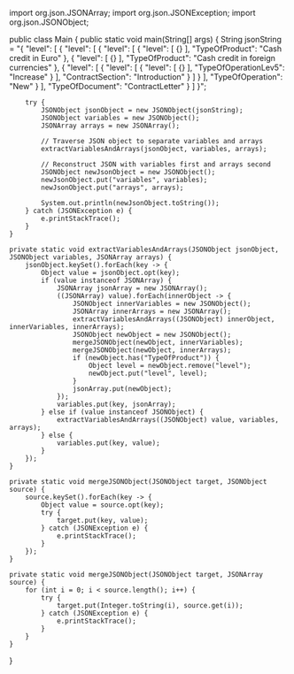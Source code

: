 import org.json.JSONArray;
import org.json.JSONException;
import org.json.JSONObject;

public class Main {
    public static void main(String[] args) {
        String jsonString = "{ \"level\": [ { \"level\": [ { \"level\": [ { \"level\": [ {} ], \"TypeOfProduct\": \"Cash credit in Euro\" }, { \"level\": [ {} ], \"TypeOfProduct\": \"Cash credit in foreign currencies\" }, { \"level\": [ { \"level\": [ { \"level\": [ {} ], \"TypeOfOperationLev5\": \"Increase\" } ], \"ContractSection\": \"Introduction\" } ] } ], \"TypeOfOperation\": \"New\" } ], \"TypeOfDocument\": \"ContractLetter\" } ] }";

        try {
            JSONObject jsonObject = new JSONObject(jsonString);
            JSONObject variables = new JSONObject();
            JSONArray arrays = new JSONArray();

            // Traverse JSON object to separate variables and arrays
            extractVariablesAndArrays(jsonObject, variables, arrays);

            // Reconstruct JSON with variables first and arrays second
            JSONObject newJsonObject = new JSONObject();
            newJsonObject.put("variables", variables);
            newJsonObject.put("arrays", arrays);

            System.out.println(newJsonObject.toString());
        } catch (JSONException e) {
            e.printStackTrace();
        }
    }

    private static void extractVariablesAndArrays(JSONObject jsonObject, JSONObject variables, JSONArray arrays) {
        jsonObject.keySet().forEach(key -> {
            Object value = jsonObject.opt(key);
            if (value instanceof JSONArray) {
                JSONArray jsonArray = new JSONArray();
                ((JSONArray) value).forEach(innerObject -> {
                    JSONObject innerVariables = new JSONObject();
                    JSONArray innerArrays = new JSONArray();
                    extractVariablesAndArrays((JSONObject) innerObject, innerVariables, innerArrays);
                    JSONObject newObject = new JSONObject();
                    mergeJSONObject(newObject, innerVariables);
                    mergeJSONObject(newObject, innerArrays);
                    if (newObject.has("TypeOfProduct")) {
                        Object level = newObject.remove("level");
                        newObject.put("level", level);
                    }
                    jsonArray.put(newObject);
                });
                variables.put(key, jsonArray);
            } else if (value instanceof JSONObject) {
                extractVariablesAndArrays((JSONObject) value, variables, arrays);
            } else {
                variables.put(key, value);
            }
        });
    }

    private static void mergeJSONObject(JSONObject target, JSONObject source) {
        source.keySet().forEach(key -> {
            Object value = source.opt(key);
            try {
                target.put(key, value);
            } catch (JSONException e) {
                e.printStackTrace();
            }
        });
    }

    private static void mergeJSONObject(JSONObject target, JSONArray source) {
        for (int i = 0; i < source.length(); i++) {
            try {
                target.put(Integer.toString(i), source.get(i));
            } catch (JSONException e) {
                e.printStackTrace();
            }
        }
    }
}
